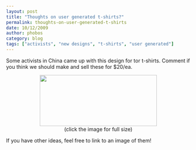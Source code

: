 ```yaml
---
layout: post
title: "Thoughts on user generated t-shirts?"
permalink: thoughts-on-user-generated-t-shirts
date: 10/12/2009
author: phobos
category: blog
tags: ["activists", "new designs", "t-shirts", "user generated"]
---
```


Some activists in China came up with this design for tor t-shirts. Comment if you think we should make and sell these for $20/ea.

<center><a href="http://freehaven.net/~phobos/2009-09-29-tshirt.jpg"><img src="http://freehaven.net/~phobos/2009-09-29-tshirt.jpg" width="320" height="140"></a></center>

<center>(click the image for full size)</center>

If you have other ideas, feel free to link to an image of them!

